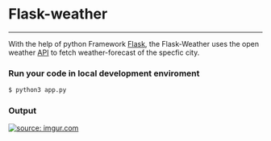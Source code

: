 # Flask-weather

-------------------------------------------------

With the help of python Framework [Flask](https://www.fullstackpython.com/flask.html), the Flask-Weather uses the open weather [API](https://openweathermap.org/api) to fetch weather-forecast of the specfic city.


### Run your code in local development enviroment

```bash 
$ python3 app.py
```

### Output  

<a href="https://imgur.com/SD76h4r"><img src="https://i.imgur.com/SD76h4r.png" title="source: imgur.com" /></a>